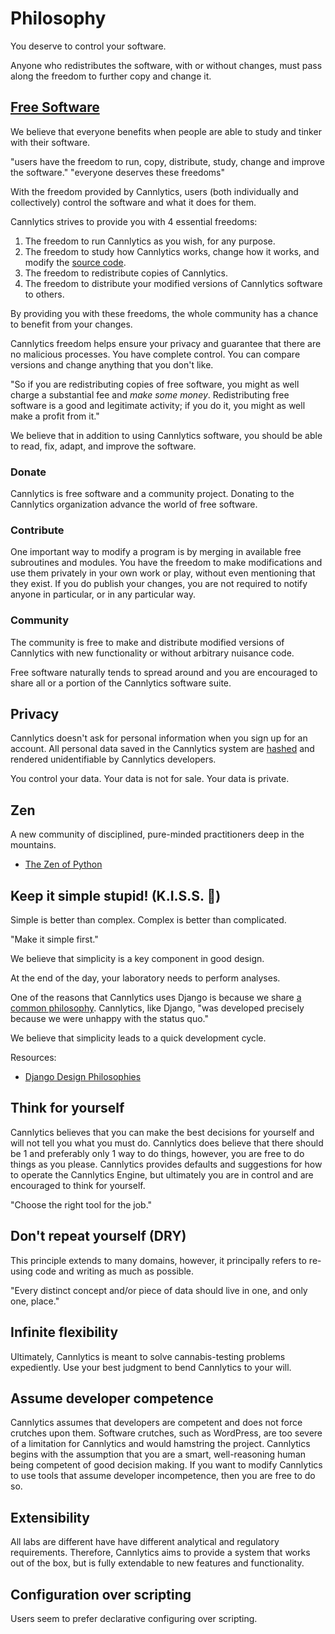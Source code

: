 # Philosophy

You deserve to control your software.

Anyone who redistributes the software, with or without changes, must pass along the freedom to further copy and change it.

## [Free Software](http://www.gnu.org/philosophy/free-sw.html)

We believe that everyone benefits when people are able to study and tinker with their software.

"users have the freedom to run, copy, distribute, study, change and improve the software." "everyone deserves these freedoms"

With the freedom provided by Cannlytics, users (both individually and collectively) control the software and what it does for them.

Cannlytics strives to provide you with 4 essential freedoms:

  1. The freedom to run Cannlytics as you wish, for any purpose.
  2. The freedom to study how Cannlytics works, change how it works, and modify the [source code](https://github.com/cannlytics).
  3. The freedom to redistribute copies of Cannlytics.
  4. The freedom to distribute your modified versions of Cannlytics software to others.

By providing you with these freedoms, the whole community has a chance to benefit from your changes.

Cannlytics freedom helps ensure your privacy and guarantee that there are no malicious processes. You have complete control. You can compare versions and change anything that you don't like.

"So if you are redistributing copies of free software, you might as well charge a substantial fee and *make some money*. Redistributing free software is a good and legitimate activity; if you do it, you might as well make a profit from it."

We believe that in addition to using Cannlytics software, you should be able to read, fix, adapt, and improve the software.

### Donate

Cannlytics is free software and a community project. Donating to the Cannlytics organization advance the world of free software.


### Contribute

One important way to modify a program is by merging in available free subroutines and modules. You have the freedom to make modifications and use them privately in your own work or play, without even mentioning that they exist. If you do publish your changes, you are not required to notify anyone in particular, or in any particular way.


### Community

The community is free to make and distribute modified versions of Cannlytics with new functionality or without arbitrary nuisance code.

Free software naturally tends to spread around and you are encouraged to share all or a portion of the Cannlytics software suite.


## Privacy

Cannlytics doesn't ask for personal information when you sign up for an account. All personal data saved in the Cannlytics system are [hashed](https://csrc.nist.gov/publications/detail/fips/180/4/final) and rendered unidentifiable by Cannlytics developers.

You control your data. Your data is not for sale. Your data is private.

## Zen

A new community of disciplined, pure-minded practitioners deep in the mountains.

- [The Zen of Python](https://www.python.org/dev/peps/pep-0020/)

<!-- * Polymorphic; -->

## Keep it simple stupid! (K.I.S.S. 💋)

Simple is better than complex. Complex is better than complicated.

"Make it simple first."

We believe that simplicity is a key component in good design.

At the end of the day, your laboratory needs to perform analyses.

One of the reasons that Cannlytics uses Django is because we share [a common philosophy](https://docs.djangoproject.com/en/3.1/faq/general/#framework-x-does-feature-y-why-doesn-t-django). Cannlytics, like Django, "was developed precisely because we were unhappy with the status quo."

We believe that simplicity leads to a quick development cycle.

Resources:

* [Django Design Philosophies](https://docs.djangoproject.com/en/3.1/misc/design-philosophies/)

## Think for yourself

Cannlytics believes that you can make the best decisions for yourself and will not tell you what you must do. Cannlytics does believe that there should be 1 and preferably only 1 way to do things, however, you are free to do things as you please. Cannlytics provides defaults and suggestions for how to operate the Cannlytics Engine, but ultimately you are in control and are encouraged to think for yourself.

"Choose the right tool for the job."

## Don't repeat yourself (DRY)

This principle extends to many domains, however, it principally refers to re-using code and writing as much as possible.

"Every distinct concept and/or piece of data should live in one, and only one, place."

## Infinite flexibility

Ultimately, Cannlytics is meant to solve cannabis-testing problems expediently. Use your best judgment to bend Cannlytics to your will.

## Assume developer competence

Cannlytics assumes that developers are competent and does not force crutches upon them. Software crutches, such as WordPress, are too severe of a limitation for Cannlytics and would hamstring the project. Cannlytics begins with the assumption that you are a smart, well-reasoning human being competent of good decision making. If you want to modify Cannlytics to use tools that assume developer incompetence, then you are free to do so.


## Extensibility

All labs are different have have different analytical and regulatory requirements. Therefore, Cannlytics aims to provide a system that works out of the box, but is fully extendable to new features and functionality.

## Configuration over scripting

Users seem to prefer declarative configuring over scripting.


<!-- ## Absolutism

A Pythonic principle is that there should be one, and preferably only one way to do something. At Cannlytics, we may be absolutist about certain things, however, that does not mean that you are not free to implement the Cannlytics Engine exactly as you desire, with modifications. -->
